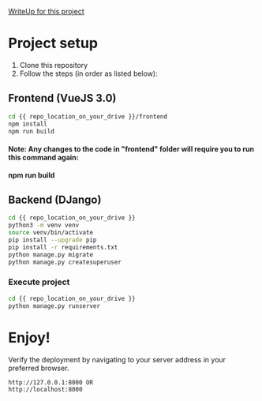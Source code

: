 [WriteUp for this project](https://medium.com/@anykate/integrate-django-with-vue-js-3-0-or-later-603d595e61f5)

# Project setup
1. Clone this repository
2. Follow the steps (in order as listed below):

## Frontend (VueJS 3.0)
```sh
cd {{ repo_location_on_your_drive }}/frontend
npm install
npm run build
```
#### Note: Any changes to the code in "frontend" folder will require you to run this command again:
**npm run build**

## Backend (DJango)
```sh
cd {{ repo_location_on_your_drive }}
python3 -m venv venv
source venv/bin/activate
pip install --upgrade pip
pip install -r requirements.txt
python manage.py migrate
python manage.py createsuperuser
```

### Execute project
```sh
cd {{ repo_location_on_your_drive }}
python manage.py runserver
```

# Enjoy!

Verify the deployment by navigating to your server address in
your preferred browser.

```sh
http://127.0.0.1:8000 OR
http://localhost:8000
```